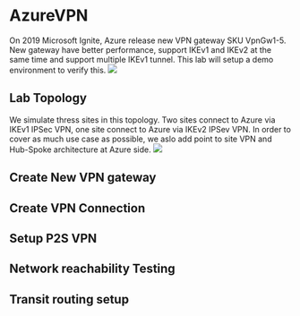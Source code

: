 AzureVPN
====================

On 2019 Microsoft Ignite, Azure release new VPN gateway SKU VpnGw1-5. New gateway have better performance, support IKEv1 and IKEv2 at the same time and support multiple IKEv1 tunnel. This lab will setup a demo environment to verify this. 
![](https://github.com/yinghli/AzureVPN/blob/master/vpn.jpg)

Lab Topology
------------
We simulate thress sites in this topology. Two sites connect to Azure via IKEv1 IPSec VPN, one site connect to Azure via IKEv2 IPSev VPN. In order to cover as much use case as possible, we aslo add point to site VPN and Hub-Spoke architecture at Azure side.
![](https://github.com/yinghli/AzureVPN/blob/master/IKE.jpg)


Create New VPN gateway
---------


Create VPN Connection
----------

Setup P2S VPN
---------

Network reachability Testing
-----------

Transit routing setup
----------
